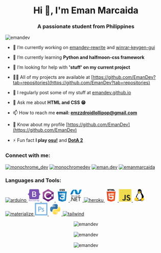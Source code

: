 <h1 align="center">Hi 👋, I'm Eman Marcaida</h1>
<h3 align="center">A passionate student from Philippines</h3>

<p align="left"> <img src="https://komarev.com/ghpvc/?username=emandev&label=Profile%20views&color=0e75b6&style=flat" alt="emandev" /> </p>

- 🔭 I’m currently working on [emandev-rewrite](https://github.com/EmanDev/emandev-rewrite) and [winrar-keygen-gui](https://github.com/EmanDev/winrar-keygen-gui)

- 🌱 I’m currently learning **Python and halfmoon-css framework**

- 🤝 I’m looking for help with **'stuff' on my current project**

- 👨‍💻 All of my projects are available at [https://github.com/EmanDev?tab=repositories](https://github.com/EmanDev?tab=repositories)

- 📝 I regularly post some of my stuff at [emandev.github.io](emandev.github.io)

- 💬 Ask me about **HTML and CSS 😁**

- 📫 How to reach me **email: emzzdroidlollipop@gmail.com**

- 📄 Know about my profile [https://github.com/EmanDev](https://github.com/EmanDev)

- ⚡ Fun fact **I play [osu!](https://osu.ppy.sh/users/8283257)** and **[DotA 2](https://steamcommunity.com/id/emandev/)**

<h3 align="left">Connect with me:</h3>
<p align="left">
<a href="https://twitter.com/21voltages" target="blank"><img align="center" src="https://raw.githubusercontent.com/rahuldkjain/github-profile-readme-generator/master/src/images/icons/Social/twitter.svg" alt="monochrome_dev" height="30" width="40" /></a>
<a href="https://fb.com/monochromedev" target="blank"><img align="center" src="https://raw.githubusercontent.com/rahuldkjain/github-profile-readme-generator/master/src/images/icons/Social/facebook.svg" alt="monochromedev" height="30" width="40" /></a>
<a href="https://instagram.com/eman.dev" target="blank"><img align="center" src="https://raw.githubusercontent.com/rahuldkjain/github-profile-readme-generator/master/src/images/icons/Social/instagram.svg" alt="eman.dev" height="30" width="40" /></a>
<a href="https://www.youtube.com/c/emanmarcaida" target="blank"><img align="center" src="https://raw.githubusercontent.com/rahuldkjain/github-profile-readme-generator/master/src/images/icons/Social/youtube.svg" alt="emanmarcaida" height="30" width="40" /></a>
</p>

<h3 align="left">Languages and Tools:</h3>
<p align="left"> <a href="https://www.arduino.cc/" target="_blank"> <img src="https://cdn.worldvectorlogo.com/logos/arduino-1.svg" alt="arduino" width="40" height="40"/> </a> <a href="https://getbootstrap.com" target="_blank"> <img src="https://raw.githubusercontent.com/devicons/devicon/master/icons/bootstrap/bootstrap-plain-wordmark.svg" alt="bootstrap" width="40" height="40"/> </a> <a href="https://www.w3schools.com/cs/" target="_blank"> <img src="https://raw.githubusercontent.com/devicons/devicon/master/icons/csharp/csharp-original.svg" alt="csharp" width="40" height="40"/> </a> <a href="https://www.w3schools.com/css/" target="_blank"> <img src="https://raw.githubusercontent.com/devicons/devicon/master/icons/css3/css3-original-wordmark.svg" alt="css3" width="40" height="40"/> </a> <a href="https://dotnet.microsoft.com/" target="_blank"> <img src="https://raw.githubusercontent.com/devicons/devicon/master/icons/dot-net/dot-net-original-wordmark.svg" alt="dotnet" width="40" height="40"/> </a> <a href="https://heroku.com" target="_blank"> <img src="https://www.vectorlogo.zone/logos/heroku/heroku-icon.svg" alt="heroku" width="40" height="40"/> </a> <a href="https://www.w3.org/html/" target="_blank"> <img src="https://raw.githubusercontent.com/devicons/devicon/master/icons/html5/html5-original-wordmark.svg" alt="html5" width="40" height="40"/> </a> <a href="https://developer.mozilla.org/en-US/docs/Web/JavaScript" target="_blank"> <img src="https://raw.githubusercontent.com/devicons/devicon/master/icons/javascript/javascript-original.svg" alt="javascript" width="40" height="40"/> </a> <a href="https://www.linux.org/" target="_blank"> <img src="https://raw.githubusercontent.com/devicons/devicon/master/icons/linux/linux-original.svg" alt="linux" width="40" height="40"/> </a> <a href="https://materializecss.com/" target="_blank"> <img src="https://raw.githubusercontent.com/prplx/svg-logos/5585531d45d294869c4eaab4d7cf2e9c167710a9/svg/materialize.svg" alt="materialize" width="40" height="40"/> </a> <a href="https://www.photoshop.com/en" target="_blank"> <img src="https://raw.githubusercontent.com/devicons/devicon/master/icons/photoshop/photoshop-line.svg" alt="photoshop" width="40" height="40"/> </a> <a href="https://www.python.org" target="_blank"> <img src="https://raw.githubusercontent.com/devicons/devicon/master/icons/python/python-original.svg" alt="python" width="40" height="40"/> </a> <a href="https://tailwindcss.com/" target="_blank"> <img src="https://www.vectorlogo.zone/logos/tailwindcss/tailwindcss-icon.svg" alt="tailwind" width="40" height="40"/> </a> </p>

<p align="center"><img align="center" src="https://github-readme-stats.vercel.app/api/top-langs?username=emandev&show_icons=true&theme=dark&locale=en&layout=compact" alt="emandev" /></p>

<p align="center"><img align="center" src="https://github-readme-streak-stats.herokuapp.com/?user=emandev&theme=dark" alt="emandev"/></p>

<p align="center"><img align="center" src="https://github-readme-stats.vercel.app/api?username=emandev&show_icons=true&theme=dark&locale=en" alt="emandev" /></p>
